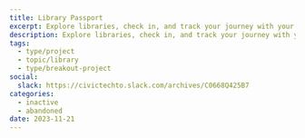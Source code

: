 ```yaml
---
title: Library Passport
excerpt: Explore libraries, check in, and track your journey with your kids.
description: Explore libraries, check in, and track your journey with your kids. The interactive app for parents, children, and beyond, connecting book lovers to a world of knowledge—one library at a time."
tags:
  - type/project
  - topic/library
  - type/breakout-project
social:
  slack: https://civictechto.slack.com/archives/C0668Q425B7
categories:
  - inactive
  - abandoned
date: 2023-11-21
---
```

